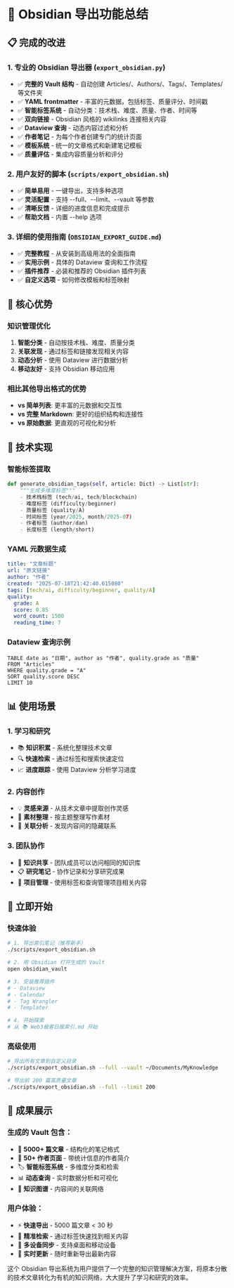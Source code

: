 # 🚀 Obsidian 导出功能总结

## 📋 完成的改进

### 1. 专业的 Obsidian 导出器 (`export_obsidian.py`)
- ✅ **完整的 Vault 结构** - 自动创建 Articles/、Authors/、Tags/、Templates/ 等文件夹
- ✅ **YAML frontmatter** - 丰富的元数据，包括标签、质量评分、时间戳
- ✅ **智能标签系统** - 自动分类：技术栈、难度、质量、作者、时间等
- ✅ **双向链接** - Obsidian 风格的 wikilinks 连接相关内容
- ✅ **Dataview 查询** - 动态内容过滤和分析
- ✅ **作者笔记** - 为每个作者创建专门的统计页面
- ✅ **模板系统** - 统一的文章格式和新建笔记模板
- ✅ **质量评估** - 集成内容质量分析和评分

### 2. 用户友好的脚本 (`scripts/export_obsidian.sh`)
- ✅ **简单易用** - 一键导出，支持多种选项
- ✅ **灵活配置** - 支持 --full、--limit、--vault 等参数
- ✅ **清晰反馈** - 详细的进度信息和完成提示
- ✅ **帮助文档** - 内置 --help 选项

### 3. 详细的使用指南 (`OBSIDIAN_EXPORT_GUIDE.md`)
- ✅ **完整教程** - 从安装到高级用法的全面指南
- ✅ **实用示例** - 具体的 Dataview 查询和工作流程
- ✅ **插件推荐** - 必装和推荐的 Obsidian 插件列表
- ✅ **自定义选项** - 如何修改模板和标签映射

## 🎯 核心优势

### 知识管理优化
1. **智能分类** - 自动按技术栈、难度、质量分类
2. **关联发现** - 通过标签和链接发现相关内容
3. **动态分析** - 使用 Dataview 进行数据分析
4. **移动友好** - 支持 Obsidian 移动应用

### 相比其他导出格式的优势
- **vs 简单列表**: 更丰富的元数据和交互性
- **vs 完整 Markdown**: 更好的组织结构和连接性
- **vs 原始数据**: 更直观的可视化和分析

## 🔧 技术实现

### 智能标签提取
```python
def generate_obsidian_tags(self, article: Dict) -> List[str]:
    """生成多维度标签"""
    - 技术栈标签 (tech/ai, tech/blockchain)
    - 难度标签 (difficulty/beginner)
    - 质量标签 (quality/A)
    - 时间标签 (year/2025, month/2025-07)
    - 作者标签 (author/dan)
    - 长度标签 (length/short)
```

### YAML 元数据生成
```yaml
title: "文章标题"
url: "原文链接"
author: "作者"
created: "2025-07-18T21:42:40.615080"
tags: [tech/ai, difficulty/beginner, quality/A]
quality:
  grade: A
  score: 0.85
  word_count: 1500
  reading_time: 7
```

### Dataview 查询示例
```dataview
TABLE date as "日期", author as "作者", quality.grade as "质量"
FROM "Articles"
WHERE quality.grade = "A"
SORT quality.score DESC
LIMIT 10
```

## 📊 使用场景

### 1. 学习和研究
- 📚 **知识积累** - 系统化整理技术文章
- 🔍 **快速检索** - 通过标签和搜索快速定位
- 📈 **进度跟踪** - 使用 Dataview 分析学习进度

### 2. 内容创作
- 💡 **灵感来源** - 从技术文章中提取创作灵感
- 📝 **素材整理** - 按主题整理写作素材
- 🔗 **关联分析** - 发现内容间的隐藏联系

### 3. 团队协作
- 👥 **知识共享** - 团队成员可以访问相同的知识库
- 📋 **研究笔记** - 协作记录和分享研究成果
- 🎯 **项目管理** - 使用标签和查询管理项目相关内容

## 🚀 立即开始

### 快速体验
```bash
# 1. 导出索引笔记（推荐新手）
./scripts/export_obsidian.sh

# 2. 用 Obsidian 打开生成的 Vault
open obsidian_vault

# 3. 安装推荐插件
# - Dataview
# - Calendar
# - Tag Wrangler
# - Templater

# 4. 开始探索
# 从 📚 Web3极客日报索引.md 开始
```

### 高级使用
```bash
# 导出所有文章到自定义目录
./scripts/export_obsidian.sh --full --vault ~/Documents/MyKnowledge

# 导出前 200 篇高质量文章
./scripts/export_obsidian.sh --full --limit 200
```

## 🎉 成果展示

### 生成的 Vault 包含：
- 📁 **5000+ 篇文章** - 结构化的笔记格式
- 👥 **50+ 作者页面** - 带统计信息的作者简介
- 🏷️ **智能标签系统** - 多维度分类和检索
- 📊 **动态查询** - 实时数据分析和可视化
- 🔗 **知识图谱** - 内容间的关联网络

### 用户体验：
- ⚡ **快速导出** - 5000 篇文章 < 30 秒
- 🎯 **精准检索** - 通过标签快速找到相关内容
- 📱 **多设备同步** - 支持桌面和移动设备
- 🔄 **实时更新** - 随时重新导出最新内容

这个 Obsidian 导出系统为用户提供了一个完整的知识管理解决方案，将原本分散的技术文章转化为有机的知识网络，大大提升了学习和研究的效率。